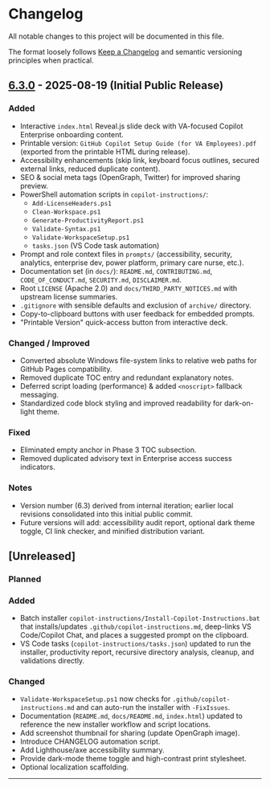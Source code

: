 <!--
Copyright 2025 Kyle J. Coder

Licensed under the Apache License, Version 2.0 (the "License");
you may not use this file except in compliance with the License.
You may obtain a copy of the License at

  http://www.apache.org/licenses/LICENSE-2.0

Unless required by applicable law or agreed to in writing, software
distributed under the License is distributed on an "AS IS" BASIS,
WITHOUT WARRANTIES OR CONDITIONS OF ANY KIND, either express or implied.
See the License for the specific language governing permissions and
limitations under the License.
-->

# Changelog

All notable changes to this project will be documented in this file.

The format loosely follows [Keep a Changelog](https://keepachangelog.com/en/1.0.0/) and semantic versioning principles when practical.

## [6.3.0] - 2025-08-19 (Initial Public Release)
### Added
- Interactive `index.html` Reveal.js slide deck with VA-focused Copilot Enterprise onboarding content.
- Printable version: `GitHub Copilot Setup Guide (for VA Employees).pdf` (exported from the printable HTML during release).
- Accessibility enhancements (skip link, keyboard focus outlines, secured external links, reduced duplicate content).
- SEO & social meta tags (OpenGraph, Twitter) for improved sharing preview.
- PowerShell automation scripts in `copilot-instructions/`:
  - `Add-LicenseHeaders.ps1`
  - `Clean-Workspace.ps1`
  - `Generate-ProductivityReport.ps1`
  - `Validate-Syntax.ps1`
  - `Validate-WorkspaceSetup.ps1`
  - `tasks.json` (VS Code task automation)
- Prompt and role context files in `prompts/` (accessibility, security, analytics, enterprise dev, power platform, primary care nurse, etc.).
- Documentation set (in `docs/`): `README.md`, `CONTRIBUTING.md`, `CODE_OF_CONDUCT.md`, `SECURITY.md`, `DISCLAIMER.md`.
- Root `LICENSE` (Apache 2.0) and `docs/THIRD_PARTY_NOTICES.md` with upstream license summaries.
- `.gitignore` with sensible defaults and exclusion of `archive/` directory.
- Copy-to-clipboard buttons with user feedback for embedded prompts.
- "Printable Version" quick-access button from interactive deck.

### Changed / Improved
- Converted absolute Windows file-system links to relative web paths for GitHub Pages compatibility.
- Removed duplicate TOC entry and redundant explanatory notes.
- Deferred script loading (performance) & added `<noscript>` fallback messaging.
- Standardized code block styling and improved readability for dark-on-light theme.

### Fixed
- Eliminated empty anchor in Phase 3 TOC subsection.
- Removed duplicated advisory text in Enterprise access success indicators.

### Notes
- Version number (6.3) derived from internal iteration; earlier local revisions consolidated into this initial public commit.
- Future versions will add: accessibility audit report, optional dark theme toggle, CI link checker, and minified distribution variant.

## [Unreleased]
### Planned
### Added
- Batch installer `copilot-instructions/Install-Copilot-Instructions.bat` that installs/updates `.github/copilot-instructions.md`, deep-links VS Code/Copilot Chat, and places a suggested prompt on the clipboard.
- VS Code tasks (`copilot-instructions/tasks.json`) updated to run the installer, productivity report, recursive directory analysis, cleanup, and validations directly.

### Changed
- `Validate-WorkspaceSetup.ps1` now checks for `.github/copilot-instructions.md` and can auto-run the installer with `-FixIssues`.
- Documentation (`README.md`, `docs/README.md`, `index.html`) updated to reference the new installer workflow and script locations.
- Add screenshot thumbnail for sharing (update OpenGraph image).
- Introduce CHANGELOG automation script.
- Add Lighthouse/axe accessibility summary.
- Provide dark-mode theme toggle and high-contrast print stylesheet.
- Optional localization scaffolding.

---

[6.3.0]: https://github.com/KCoderVA/GitHub-Copilot-Setup-Guide/releases/tag/v6.3.0
